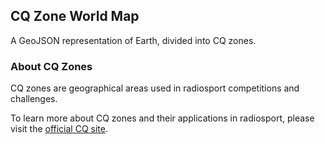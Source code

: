 ## CQ Zone World Map
A GeoJSON representation of Earth, divided into CQ zones.

### About CQ Zones
CQ zones are geographical areas used in radiosport competitions and challenges.

To learn more about CQ zones and their applications in radiosport, please visit the [official CQ site](https://cq-amateur-radio.com/cq_awards/cq_waz_awards/cq_waz_list.html).
